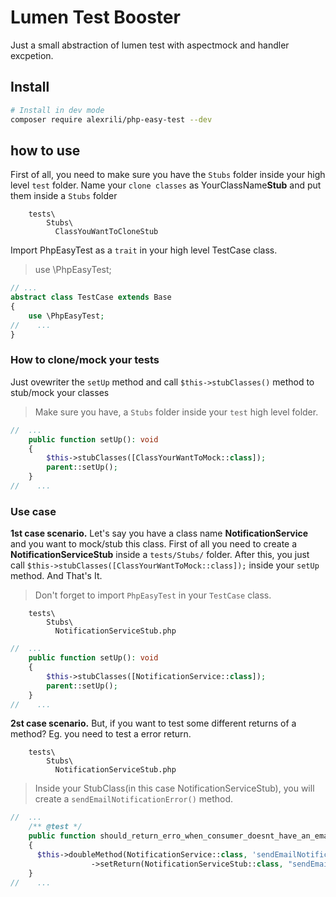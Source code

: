 # Lumen Test Booster
Just a small abstraction of lumen test with aspectmock and handler excpetion. 

## Install

```bash
# Install in dev mode
composer require alexrili/php-easy-test --dev
```

## how to use

First of all, you need to make sure you have the `Stubs` folder inside your high level `test` folder.
Name your `clone classes` as YourClassName**Stub** and put them inside a `Stubs` folder

```
    tests\
        Stubs\
          ClassYouWantToCloneStub
```
Import PhpEasyTest as a `trait` in your high level TestCase class. 
> use \PhpEasyTest;

```php
// ...
abstract class TestCase extends Base
{
    use \PhpEasyTest;
//    ...
}
```

### How to clone/mock your tests
Just ovewriter the `setUp` method and call `$this->stubClasses()` method to stub/mock your classes
> Make sure you have, a `Stubs` folder inside your `test` high level folder.
```php
//  ...    
    public function setUp(): void
    {
        $this->stubClasses([ClassYourWantToMock::class]);
        parent::setUp();
    }
//    ...
```

### Use case
**1st case scenario.** 
Let's say you have a class name **NotificationService** and you want to mock/stub this class.
First of all you need to create a **NotificationServiceStub** inside a `tests/Stubs/` folder.
After this, you just call  `$this->stubClasses([ClassYourWantToMock::class]);` inside your `setUp` method.
And That's It.
> Don't forget to import `PhpEasyTest` in your `TestCase` class.
```
    tests\
        Stubs\
          NotificationServiceStub.php
``` 
```php
//  ...    
    public function setUp(): void
    {
        $this->stubClasses([NotificationService::class]);
        parent::setUp();
    }
//    ...
```
**2st case scenario.**
But, if you want to test some different returns of a method? Eg. you need to test a error return. 

```
    tests\
        Stubs\
          NotificationServiceStub.php
``` 
> Inside your StubClass(in this case NotificationServiceStub), you will create a `sendEmailNotificationError()` method. 

```php
//  ...    
    /** @test */
    public function should_return_erro_when_consumer_doesnt_have_an_email()
    {
      $this->doubleMethod(NotificationService::class, 'sendEmailNotification')
                  ->setReturn(NotificationServiceStub::class, "sendEmailNotificationError");
    }
//    ...
```




